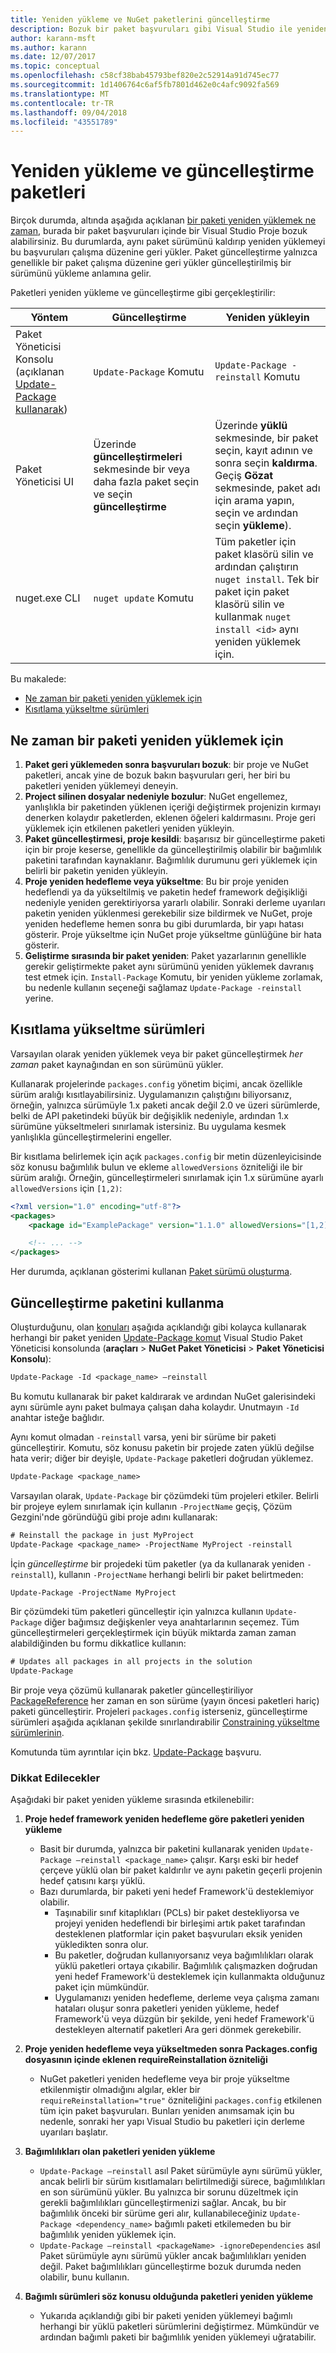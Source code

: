 ```yaml
---
title: Yeniden yükleme ve NuGet paketlerini güncelleştirme
description: Bozuk bir paket başvuruları gibi Visual Studio ile yeniden yükleyin ve güncelleştirme paketleri, gerekli olduğunda ilgili ayrıntılar.
author: karann-msft
ms.author: karann
ms.date: 12/07/2017
ms.topic: conceptual
ms.openlocfilehash: c58cf38bab45793bef820e2c52914a91d745ec77
ms.sourcegitcommit: 1d1406764c6af5fb7801d462e0c4afc9092fa569
ms.translationtype: MT
ms.contentlocale: tr-TR
ms.lasthandoff: 09/04/2018
ms.locfileid: "43551789"
---
```

# <a name="how-to-reinstall-and-update-packages"></a>Yeniden yükleme ve güncelleştirme paketleri

Birçok durumda, altında aşağıda açıklanan [bir paketi yeniden yüklemek ne zaman](#when-to-reinstall-a-package), burada bir paket başvuruları içinde bir Visual Studio Proje bozuk alabilirsiniz. Bu durumlarda, aynı paket sürümünü kaldırıp yeniden yüklemeyi bu başvuruları çalışma düzenine geri yükler. Paket güncelleştirme yalnızca genellikle bir paket çalışma düzenine geri yükler güncelleştirilmiş bir sürümünü yükleme anlamına gelir.

Paketleri yeniden yükleme ve güncelleştirme gibi gerçekleştirilir:

| Yöntem | Güncelleştirme | Yeniden yükleyin |
| --- | --- | --- |
| Paket Yöneticisi Konsolu (açıklanan [Update-Package kullanarak](#using-update-package)) | `Update-Package` Komutu | `Update-Package -reinstall` Komutu |
| Paket Yöneticisi UI | Üzerinde **güncelleştirmeleri** sekmesinde bir veya daha fazla paket seçin ve seçin **güncelleştirme** | Üzerinde **yüklü** sekmesinde, bir paket seçin, kayıt adının ve sonra seçin **kaldırma**. Geçiş **Gözat** sekmesinde, paket adı için arama yapın, seçin ve ardından seçin **yükleme**). |
| nuget.exe CLI | `nuget update` Komutu | Tüm paketler için paket klasörü silin ve ardından çalıştırın `nuget install`. Tek bir paket için paket klasörü silin ve kullanmak `nuget install <id>` aynı yeniden yüklemek için. |

Bu makalede:

- [Ne zaman bir paketi yeniden yüklemek için](#when-to-reinstall-a-package)
- [Kısıtlama yükseltme sürümleri](#constraining-upgrade-versions)

## <a name="when-to-reinstall-a-package"></a>Ne zaman bir paketi yeniden yüklemek için

1. **Paket geri yüklemeden sonra başvuruları bozuk**: bir proje ve NuGet paketleri, ancak yine de bozuk bakın başvuruları geri, her biri bu paketleri yeniden yüklemeyi deneyin.
1. **Project silinen dosyalar nedeniyle bozulur**: NuGet engellemez, yanlışlıkla bir paketinden yüklenen içeriği değiştirmek projenizin kırmayı denerken kolaydır paketlerden, eklenen öğeleri kaldırmasını. Proje geri yüklemek için etkilenen paketleri yeniden yükleyin.
1. **Paket güncelleştirmesi, proje kesildi**: başarısız bir güncelleştirme paketi için bir proje keserse, genellikle da güncelleştirilmiş olabilir bir bağımlılık paketini tarafından kaynaklanır. Bağımlılık durumunu geri yüklemek için belirli bir paketin yeniden yükleyin.
1. **Proje yeniden hedefleme veya yükseltme**: Bu bir proje yeniden hedeflendi ya da yükseltilmiş ve paketin hedef framework değişikliği nedeniyle yeniden gerektiriyorsa yararlı olabilir. Sonraki derleme uyarıları paketin yeniden yüklenmesi gerekebilir size bildirmek ve NuGet, proje yeniden hedefleme hemen sonra bu gibi durumlarda, bir yapı hatası gösterir. Proje yükseltme için NuGet proje yükseltme günlüğüne bir hata gösterir.
1. **Geliştirme sırasında bir paket yeniden**: Paket yazarlarının genellikle gerekir geliştirmekte paket aynı sürümünü yeniden yüklemek davranış test etmek için. `Install-Package` Komutu, bir yeniden yükleme zorlamak, bu nedenle kullanın seçeneği sağlamaz `Update-Package -reinstall` yerine.

## <a name="constraining-upgrade-versions"></a>Kısıtlama yükseltme sürümleri

Varsayılan olarak yeniden yüklemek veya bir paket güncelleştirmek *her zaman* paket kaynağından en son sürümünü yükler.

Kullanarak projelerinde `packages.config` yönetim biçimi, ancak özellikle sürüm aralığı kısıtlayabilirsiniz. Uygulamanızın çalıştığını biliyorsanız, örneğin, yalnızca sürümüyle 1.x paketi ancak değil 2.0 ve üzeri sürümlerde, belki de API paketindeki büyük bir değişiklik nedeniyle, ardından 1.x sürümüne yükseltmeleri sınırlamak istersiniz. Bu uygulama kesmek yanlışlıkla güncelleştirmelerini engeller.

Bir kısıtlama belirlemek için açık `packages.config` bir metin düzenleyicisinde söz konusu bağımlılık bulun ve ekleme `allowedVersions` özniteliği ile bir sürüm aralığı. Örneğin, güncelleştirmeleri sınırlamak için 1.x sürümüne ayarlı `allowedVersions` için `[1,2)`:

```xml
<?xml version="1.0" encoding="utf-8"?>
<packages>
    <package id="ExamplePackage" version="1.1.0" allowedVersions="[1,2)" />

    <!-- ... -->
</packages>
```

Her durumda, açıklanan gösterimi kullanan [Paket sürümü oluşturma](../reference/package-versioning.md#version-ranges-and-wildcards).

## <a name="using-update-package"></a>Güncelleştirme paketini kullanma

Oluşturduğunu, olan [konuları](#considerations) aşağıda açıklandığı gibi kolayca kullanarak herhangi bir paket yeniden [Update-Package komut](../Tools/ps-ref-update-package.md) Visual Studio Paket Yöneticisi konsolunda (**araçları**  >  **NuGet Paket Yöneticisi** > **Paket Yöneticisi Konsolu**):

```ps
Update-Package -Id <package_name> –reinstall
```

Bu komutu kullanarak bir paket kaldırarak ve ardından NuGet galerisindeki aynı sürümle aynı paket bulmaya çalışan daha kolaydır. Unutmayın `-Id` anahtar isteğe bağlıdır.

Aynı komut olmadan `-reinstall` varsa, yeni bir sürüme bir paketi güncelleştirir. Komutu, söz konusu paketin bir projede zaten yüklü değilse hata verir; diğer bir deyişle, `Update-Package` paketleri doğrudan yüklemez.

```ps
Update-Package <package_name>
```

Varsayılan olarak, `Update-Package` bir çözümdeki tüm projeleri etkiler. Belirli bir projeye eylem sınırlamak için kullanın `-ProjectName` geçiş, Çözüm Gezgini'nde göründüğü gibi proje adını kullanarak:

```ps
# Reinstall the package in just MyProject
Update-Package <package_name> -ProjectName MyProject -reinstall
```

İçin *güncelleştirme* bir projedeki tüm paketler (ya da kullanarak yeniden `-reinstall`), kullanın `-ProjectName` herhangi belirli bir paket belirtmeden:

```ps
Update-Package -ProjectName MyProject
```

Bir çözümdeki tüm paketleri güncelleştir için yalnızca kullanın `Update-Package` diğer bağımsız değişkenler veya anahtarlarının seçemez. Tüm güncelleştirmeleri gerçekleştirmek için büyük miktarda zaman zaman alabildiğinden bu formu dikkatlice kullanın:

```ps
# Updates all packages in all projects in the solution
Update-Package 
```

Bir proje veya çözümü kullanarak paketler güncelleştiriliyor [PackageReference](../Consume-Packages/Package-References-in-Project-Files.md) her zaman en son sürüme (yayın öncesi paketleri hariç) paketi güncelleştirir. Projeleri `packages.config` isterseniz, güncelleştirme sürümleri aşağıda açıklanan şekilde sınırlandırabilir [Constraining yükseltme sürümlerinin](#constraining-upgrade-versions).

Komutunda tüm ayrıntılar için bkz. [Update-Package](../Tools/ps-ref-update-package.md) başvuru.

### <a name="considerations"></a>Dikkat Edilecekler

Aşağıdaki bir paket yeniden yükleme sırasında etkilenebilir:

1. **Proje hedef framework yeniden hedefleme göre paketleri yeniden yükleme**
    - Basit bir durumda, yalnızca bir paketini kullanarak yeniden `Update-Package –reinstall <package_name>` çalışır. Karşı eski bir hedef çerçeve yüklü olan bir paket kaldırılır ve aynı paketin geçerli projenin hedef çatısını karşı yüklü.
    - Bazı durumlarda, bir paketi yeni hedef Framework'ü desteklemiyor olabilir.
        - Taşınabilir sınıf kitaplıkları (PCLs) bir paket destekliyorsa ve projeyi yeniden hedeflendi bir birleşimi artık paket tarafından desteklenen platformlar için paket başvuruları eksik yeniden yükledikten sonra olur.
        - Bu paketler, doğrudan kullanıyorsanız veya bağımlılıkları olarak yüklü paketleri ortaya çıkabilir. Bağımlılık çalışmazken doğrudan yeni hedef Framework'ü desteklemek için kullanmakta olduğunuz paket için mümkündür.
        - Uygulamanızı yeniden hedefleme, derleme veya çalışma zamanı hataları oluşur sonra paketleri yeniden yükleme, hedef Framework'ü veya düzgün bir şekilde, yeni hedef Framework'ü destekleyen alternatif paketleri Ara geri dönmek gerekebilir.

1. **Proje yeniden hedefleme veya yükseltmeden sonra Packages.config dosyasının içinde eklenen requireReinstallation özniteliği**
    - NuGet paketleri yeniden hedefleme veya bir proje yükseltme etkilenmiştir olmadığını algılar, ekler bir `requireReinstallation="true"` özniteliğini `packages.config` etkilenen tüm için paket başvuruları. Bunları yeniden anımsamak için bu nedenle, sonraki her yapı Visual Studio bu paketleri için derleme uyarıları başlatır.

1. **Bağımlılıkları olan paketleri yeniden yükleme**
    - `Update-Package –reinstall` asıl Paket sürümüyle aynı sürümü yükler, ancak belirli bir sürüm kısıtlamaları belirtilmediği sürece, bağımlılıkları en son sürümünü yükler. Bu yalnızca bir sorunu düzeltmek için gerekli bağımlılıkları güncelleştirmenizi sağlar. Ancak, bu bir bağımlılık önceki bir sürüme geri alır, kullanabileceğiniz `Update-Package <dependency_name>` bağımlı paketi etkilemeden bu bir bağımlılık yeniden yüklemek için.
    - `Update-Package –reinstall <packageName> -ignoreDependencies` asıl Paket sürümüyle aynı sürümü yükler ancak bağımlılıkları yeniden değil. Paket bağımlılıkları güncelleştirme bozuk durumda neden olabilir, bunu kullanın.

1. **Bağımlı sürümleri söz konusu olduğunda paketleri yeniden yükleme**
    - Yukarıda açıklandığı gibi bir paketi yeniden yüklemeyi bağımlı herhangi bir yüklü paketleri sürümlerini değiştirmez. Mümkündür ve ardından bağımlı paketi bir bağımlılık yeniden yüklemeyi uğratabilir.
